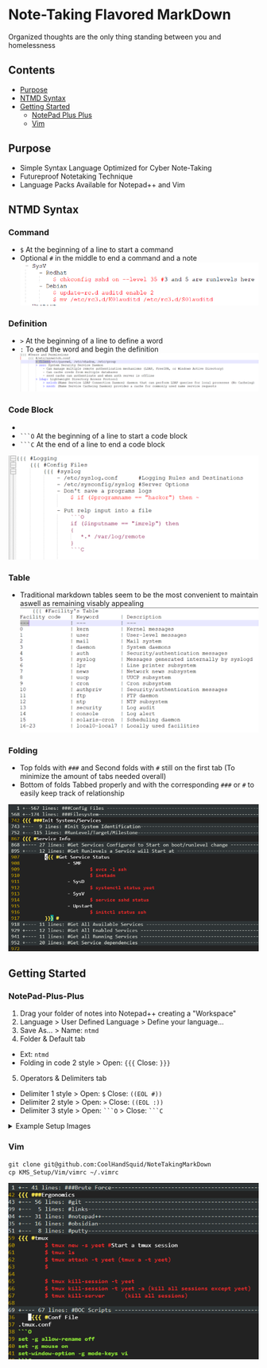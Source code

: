 # Note-Taking Flavored MarkDown
Organized thoughts are the only thing standing between you and homelessness

## Contents
  - [Purpose](#purpose)
  - [NTMD Syntax](#NTMD-Syntax)
  - [Getting Started](#Getting-Started)
  	- [NotePad Plus Plus](#NotePad-Plus-Plus)
  	- [Vim](#Vim)

## Purpose
- Simple Syntax Language Optimized for Cyber Note-Taking
- Futureproof Notetaking Technique
- Language Packs Available for Notepad++ and Vim

## NTMD Syntax
### Command
- `$` At the beginning of a line to start a command
- Optional `#` in the middle to end a command and a note 
![Command_Example_and_Structure](https://github.com/CoolHandSquid/NoteTakingMarkDown/blob/main/KMS_Setup/Notepad%2B%2B/Images/NP%2B%2B_07.png)

### Definition
- `>` At the beginning of a line to define a word
- `:` To end the word and begin the definition
![Definition_Example](https://github.com/CoolHandSquid/NoteTakingMarkDown/blob/main/KMS_Setup/Notepad%2B%2B/Images/NP%2B%2B_10.png)

### Code Block
- 
- `` ```O `` At the beginning of a line to start a code block
- `` ```C `` At the end of a line to end a code block

![Code_Block_Example](https://github.com/CoolHandSquid/NoteTakingMarkDown/blob/main/KMS_Setup/Notepad%2B%2B/Images/NP%2B%2B_08.png)

### Table
- Traditional markdown tables seem to be the most convenient to maintain aswell as remaining visably appealing
![Table_Example](https://github.com/CoolHandSquid/NoteTakingMarkDown/blob/main/KMS_Setup/Notepad%2B%2B/Images/NP%2B%2B_09.png)

### Folding
- Top folds with `###` and Second folds with `#` still on the first tab (To minimize the amount of tabs needed overall)
- Bottom of folds Tabbed properly and with the corresponding `###` or `#` to easily keep track of relationship 
<!--- ![TopFolds](https://github.com/CoolHandSquid/NoteTakingMarkDown/blob/main/KMS_Setup/Notepad%2B%2B/Images/NP%2B%2B_06.png) -->
![TopFolds](https://github.com/CoolHandSquid/NoteTakingMarkDown/blob/main/KMS_Setup/Vim/Images/Vim_01_Folds.png)

## Getting Started
### NotePad-Plus-Plus
1. Drag your folder of notes into Notepad++ creating a "Workspace"
2. Language > User Defined Language > Define your language...
3. Save As... > Name: `ntmd`
4. Folder & Default tab
  - Ext: `ntmd`
  - Folding in code 2 style > Open: `{{{` Close: `}}}`
5. Operators & Delimiters tab
  - Delimiter 1 style > Open: `$` Close: `((EOL #))`
  - Delimiter 2 style > Open: `>` Close: `((EOL :))`
  - Delimiter 3 style > Open: `` ```O `` > Close: `` ```C ``

<details>
<summary>Example Setup Images</summary>

![Create_Workspace](https://github.com/CoolHandSquid/NoteTakingMarkDown/blob/main/KMS_Setup/Notepad%2B%2B/Images/NP%2B%2B_01.png)
![Define_Your_Language](https://github.com/CoolHandSquid/NoteTakingMarkDown/blob/main/KMS_Setup/Notepad%2B%2B/Images/NP%2B%2B_02.png)
![Create_New_Language](https://github.com/CoolHandSquid/NoteTakingMarkDown/blob/main/KMS_Setup/Notepad%2B%2B/Images/NP%2B%2B_03.png)
![Define_Folds_and_Ext](https://github.com/CoolHandSquid/NoteTakingMarkDown/blob/main/KMS_Setup/Notepad%2B%2B/Images/NP%2B%2B_04.png)
![Define_HighLighting](https://github.com/CoolHandSquid/NoteTakingMarkDown/blob/main/KMS_Setup/Notepad%2B%2B/Images/NP%2B%2B_05.png)


</details>
  
### Vim
```
git clone git@github.com:CoolHandSquid/NoteTakingMarkDown
cp KMS_Setup/Vim/vimrc ~/.vimrc
```
![Define_HighLighting](https://github.com/CoolHandSquid/NoteTakingMarkDown/blob/main/KMS_Setup/Vim/Images/Vim_02_Example.png)
